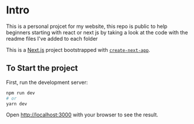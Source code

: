 # Intro
This is a personal projcet for my website, this repo is public to help beginners starting with react or next js by taking a look at the code with the readme files I've added to each folder

This is a [Next.js](https://nextjs.org/) project bootstrapped with [`create-next-app`](https://github.com/vercel/next.js/tree/canary/packages/create-next-app).

## To Start the project

First, run the development server:

```bash
npm run dev
# or
yarn dev
```

Open [http://localhost:3000](http://localhost:3000) with your browser to see the result.
